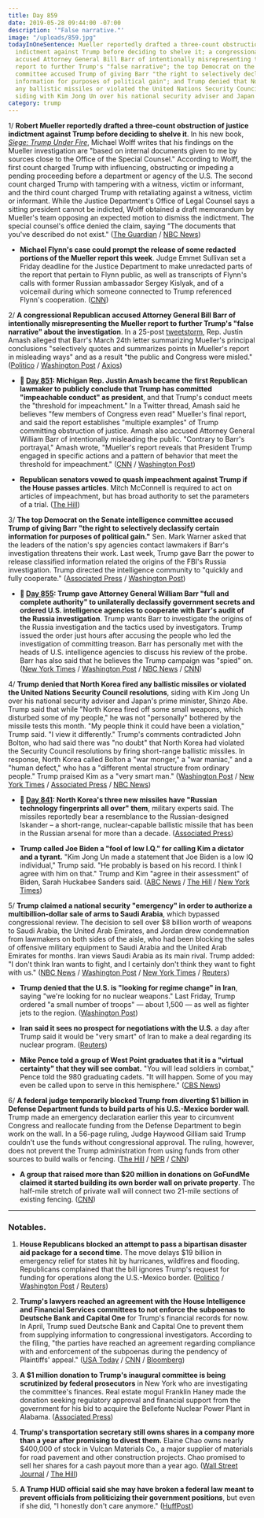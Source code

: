 ```yaml
---
title: Day 859
date: 2019-05-28 09:44:00 -07:00
description: '"False narrative."'
image: "/uploads/859.jpg"
todayInOneSentence: Mueller reportedly drafted a three-count obstruction of justice
  indictment against Trump before deciding to shelve it; a congressional Republican
  accused Attorney General Bill Barr of intentionally misrepresenting the Mueller
  report to further Trump's "false narrative"; the top Democrat on the Senate intelligence
  committee accused Trump of giving Barr "the right to selectively declassify certain
  information for purposes of political gain"; and Trump denied that North Korea fired
  any ballistic missiles or violated the United Nations Security Council resolutions,
  siding with Kim Jong Un over his national security adviser and Japan's prime minister.
category: trump
---
```


1/ **Robert Mueller reportedly drafted a three-count obstruction of justice indictment against Trump before deciding to shelve it**. In his new book, *[Siege: Trump Under Fire](https://amzn.to/2WaZLrJ)*, Michael Wolff writes that his findings on the Mueller investigation are "based on internal documents given to me by sources close to the Office of the Special Counsel." According to Wolff, the first count charged Trump with influencing, obstructing or impeding a pending proceeding before a department or agency of the U.S. The second count charged Trump with tampering with a witness, victim or informant, and the third count charged Trump with retaliating against a witness, victim or informant. While the Justice Department's Office of Legal Counsel says a sitting president cannot be indicted, Wolff obtained a draft memorandum by Mueller's team opposing an expected motion to dismiss the indictment. The special counsel's office denied the claim, saying "The documents that you've described do not exist." ([The Guardian](https://www.theguardian.com/us-news/2019/may/28/mueller-trump-obstruction-charge-michael-wolff-book-siege-under-fire-news) / [NBC News](https://www.nbcnews.com/politics/donald-trump/new-michael-wolff-book-says-mueller-drafted-trump-obstruction-indictment-n1010856))

* **Michael Flynn's case could prompt the release of some redacted portions of the Mueller report this week**. Judge Emmet Sullivan set a Friday deadline for the Justice Department to make unredacted parts of the report that pertain to Flynn public, as well as transcripts of Flynn's calls with former Russian ambassador Sergey Kislyak, and of a voicemail during which someone connected to Trump referenced Flynn's cooperation. ([CNN](https://www.cnn.com/2019/05/27/politics/michael-flynn-emmet-sullivan-mueller-report/index.html))

2/ **A congressional Republican accused Attorney General Bill Barr of intentionally misrepresenting the Mueller report to further Trump's "false narrative" about the investigation**. In a 25-post [tweetstorm](https://twitter.com/justinamash/status/1133410107461689345), Rep. Justin Amash alleged that Barr's March 24th letter summarizing Mueller's principal conclusions "selectively quotes and summarizes points in Mueller's report in misleading ways" and as a result "the public and Congress were misled." ([Politico](https://www.politico.com/story/2019/05/28/amash-william-barr-false-narrative-1345523) / [Washington Post](https://www.washingtonpost.com/powerpost/amash-accuses-barr-of-deliberately-misrepresenting-muellers-report-to-protect-trump/2019/05/28/70e4b3ee-8141-11e9-933d-7501070ee669_story.html) / [Axios](https://www.axios.com/justin-amash-bill-barr-mueller-report-impeachment-c627e3f3-4d58-4633-875c-d8efa37231b2.html))

* **📌 [Day 851](https://whatthefuckjusthappenedtoday.com/2019/05/20/day-851/#4-michigan-rep-justin-amash-became-t): Michigan Rep. Justin Amash became the first Republican lawmaker to publicly conclude that Trump has committed "impeachable conduct" as president**, and that Trump's conduct meets the "threshold for impeachment." In a Twitter thread, Amash said he believes "few members of Congress even read" Mueller's final report, and said the report establishes "multiple examples" of Trump committing obstruction of justice. Amash also accused Attorney General William Barr of intentionally misleading the public. "Contrary to Barr's portrayal," Amash wrote, "Mueller's report reveals that President Trump engaged in specific actions and a pattern of behavior that meet the threshold for impeachment." ([CNN](https://www.cnn.com/2019/05/18/politics/justin-amash-trump-impeachable-conduct/index.html) / [Washington Post](https://www.washingtonpost.com/politics/republican-rep-justin-amash-says-trump-should-be-impeached/2019/05/18/be3c3b3c-79a6-11e9-bd25-c989555e7766_story.html?noredirect=on))

* **Republican senators vowed to quash impeachment against Trump if the House passes articles**. Mitch McConnell is required to act on articles of impeachment, but has broad authority to set the parameters of a trial. ([The Hill](https://thehill.com/homenews/senate/445512-senate-gop-pledges-to-quickly-quash-any-trump-impeachment-charges))

3/ **The top Democrat on the Senate intelligence committee accused Trump of giving Barr "the right to selectively declassify certain information for purposes of political gain."** Sen. Mark Warner asked that the leaders of the nation's spy agencies contact lawmakers if Barr's investigation threatens their work. Last week, Trump gave Barr the power to release classified information related the origins of the FBI's Russia investigation. Trump directed the intelligence community to "quickly and fully cooperate." ([Associated Press](https://apnews.com/d6fbe3f4a870414bb4619927c54ca6fb) / [Washington Post](https://www.washingtonpost.com/politics/federal_government/key-senate-democrat-warns-of-barrs-expanded-powers/2019/05/28/3a319ab8-8189-11e9-b585-e36b16a531aa_story.html))

* **📌 [Day 855](https://whatthefuckjusthappenedtoday.com/2019/05/24/day-855/#1-trump-gave-attorney-general-willia): Trump gave Attorney General William Barr "full and complete authority" to unilaterally declassify government secrets and ordered U.S. intelligence agencies to cooperate with Barr's audit of the Russia investigation**. Trump wants Barr to investigate the origins of the Russia investigation and the tactics used by investigators. Trump issued the order just hours after accusing the people who led the investigation of committing treason. Barr has personally met with the heads of U.S. intelligence agencies to discuss his review of the probe. Barr has also said that he believes the Trump campaign was "spied" on. ([New York Times](https://www.nytimes.com/2019/05/23/us/politics/trump-barr-intelligence.html) / [Washington Post](https://www.washingtonpost.com/politics/trump-gives-barr-power-to-declassify-intelligence-related-to-russia-probe/2019/05/23/06950e90-7dbc-11e9-8ede-f4abf521ef17_story.html?utm_term=.fa781c8143bc) / [NBC News](https://www.nbcnews.com/politics/politics-news/trump-moves-escalate-investigation-intel-agencies-n1009581) / [CNN](https://www.cnn.com/2019/05/23/politics/trump-intel-agencies/index.html))

4/ **Trump denied that North Korea fired any ballistic missiles or violated the United Nations Security Council resolutions**, siding with Kim Jong Un over his national security adviser and Japan's prime minister, Shinzo Abe. Trump said that while "North Korea fired off some small weapons, which disturbed some of my people," he was not "personally" bothered by the missile tests this month. "My people think it could have been a violation," Trump said. "I view it differently." Trump's comments contradicted John Bolton, who had said there was "no doubt" that North Korea had violated the Security Council resolutions by firing short-range ballistic missiles. In response, North Korea called Bolton a "war monger," a "war maniac," and a "human defect," who has a "different mental structure from ordinary people." Trump praised Kim as a "very smart man." ([Washington Post](https://www.washingtonpost.com/politics/trump-denies-north-korea-launched-ballistic-missiles-contradicting-japan/2019/05/27/3b02431a-7e38-11e9-8bb7-0fc796cf2ec0_story.html) / [New York Times](https://www.nytimes.com/2019/05/28/us/politics/trump-john-bolton-north-korea-iran.html) / [Associated Press](https://apnews.com/755967a530af4896989f671cfcf2fd39) / [NBC News](https://www.nbcnews.com/politics/meet-the-press/trump-sides-authoritarian-again-n1010701))

* **📌 [Day 841](https://whatthefuckjusthappenedtoday.com/2019/05/10/day-841/): North Korea's three new missiles have "Russian technology fingerprints all over" them**, military experts said. The missiles reportedly bear a resemblance to the Russian-designed Iskander – a short-range, nuclear-capable ballistic missile that has been in the Russian arsenal for more than a decade. ([Associated Press](https://apnews.com/20afeea785634442b8300ba2fab0c002))

* **Trump called Joe Biden a "fool of low I.Q." for calling Kim a dictator and a tyrant.** "Kim Jong Un made a statement that Joe Biden is a low IQ individual," Trump said. "He probably is based on his record. I think I agree with him on that." Trump and Kim "agree in their assessment" of Biden, Sarah Huckabee Sanders said. ([ABC News](https://abcnews.go.com/Politics/trump-backs-kim-jong-attack-vp-biden-views/story?id=63299933) / [The Hill](https://thehill.com/policy/international/asia-pacific/445638-trump-personally-thinks-lots-of-good-things-will-come-from) / [New York Times](https://www.nytimes.com/2019/05/26/us/politics/sarah-sanders-meet-the-press.html))

5/ **Trump claimed a national security "emergency" in order to authorize a multibillion-dollar sale of arms to Saudi Arabia**, which bypassed congressional review. The decision to sell over $8 billion worth of weapons to Saudi Arabia, the United Arab Emirates, and Jordan drew condemnation from lawmakers on both sides of the aisle, who had been blocking the sales of offensive military equipment to Saudi Arabia and the United Arab Emirates for months. Iran views Saudi Arabia as its main rival. Trump added: "I don't think Iran wants to fight, and I certainly don't think they want to fight with us." ([NBC News](https://www.nbcnews.com/politics/national-security/trump-bypasses-congress-push-through-arms-sales-saudis-uae-n1010116) / [Washington Post](https://www.washingtonpost.com/world/national-security/trump-to-sidestep-congress-to-clear-arms-deals-benefitting-saudi-arabia-uae/2019/05/24/367f4990-7e4d-11e9-a5b3-34f3edf1351e_story.html) / [New York Times](https://www.nytimes.com/2019/05/23/us/politics/trump-saudi-arabia-arms-sales.html) / [Reuters](https://www.reuters.com/article/us-usa-saudi-arms/defying-congress-trump-sets-8-billion-plus-in-weapons-sales-to-saudi-arabia-uae-idUSKCN1SU25R))

* **Trump denied that the U.S. is "looking for regime change" in Iran**, saying "we're looking for no nuclear weapons." Last Friday, Trump ordered "a small number of troops" — about 1,500 — as well as fighter jets to the region. ([Washington Post](https://www.washingtonpost.com/world/national-security/trump-says-he-is-not-seeking-regime-change-in-iran/2019/05/27/94d3053a-808d-11e9-933d-7501070ee669_story.html))

* **Iran said it sees no prospect for negotiations with the U.S.** a day after Trump said it would be "very smart" of Iran to make a deal regarding its nuclear program. ([Reuters](https://www.reuters.com/article/us-usa-iran-nuclear-idUSKCN1SY0JJ))

* **Mike Pence told a group of West Point graduates that it is a "virtual certainty" that they will see combat.** "You will lead soldiers in combat," Pence told the 980 graduating cadets. "It will happen. Some of you may even be called upon to serve in this hemisphere." ([CBS News](https://www.cbsnews.com/news/mike-pence-west-point-graduation-vice-president-says-they-should-expect-to-see-combat-today-2019-05-25/))

6/ **A federal judge temporarily blocked Trump from diverting $1 billion in Defense Department funds to build parts of his U.S.-Mexico border wall**. Trump made an emergency declaration earlier this year to circumvent Congress and reallocate funding from the Defense Department to begin work on the wall. In a 56-page ruling, Judge Haywood Gilliam said Trump couldn't use the funds without congressional approval. The ruling, however, does not prevent the Trump administration from using funds from other sources to build walls or fencing. ([The Hill](https://thehill.com/homenews/administration/445528-federal-judge-partially-blocks-funding-for-trumps-border-wall-report) / [NPR](https://www.npr.org/2019/05/24/726884720/judge-blocks-trump-use-of-emergency-power-to-build-border-barrier-with-military-) / [CNN](https://www.cnn.com/2019/05/24/politics/federal-judge-trump-border-wall/))

* **A group that raised more than $20 million in donations on GoFundMe claimed it started building its own border wall on private property**. The half-mile stretch of private wall will connect two 21-mile sections of existing fencing. ([CNN](https://www.cnn.com/2019/05/27/politics/private-border-wall-gofundme/index.html))

---

### Notables.

1. **House Republicans blocked an attempt to pass a bipartisan disaster aid package for a second time**. The move delays $19 billion in emergency relief for states hit by hurricanes, wildfires and flooding. Republicans complained that the bill ignores Trump's request for funding for operations along the U.S.-Mexico border. ([Politico](https://www.politico.com/story/2019/05/28/another-gop-lawmaker-blocks-massive-disaster-aid-package-1345524) / [Washington Post](https://www.washingtonpost.com/business/2019/05/28/disaster-aid-stalls-again-house-after-second-republican-objects/) / [Reuters](https://www.reuters.com/article/us-usa-congress-disaster-idUSKCN1SY22M))

2. **Trump's lawyers reached an agreement with the House Intelligence and Financial Services committees to not enforce the subpoenas to Deutsche Bank and Capital One** for Trump's financial records for now. In April, Trump sued Deutsche Bank and Capital One to prevent them from supplying information to congressional investigators. According to the filing, "the parties have reached an agreement regarding compliance with and enforcement of the subpoenas during the pendency of Plaintiffs' appeal." ([USA Today](https://www.usatoday.com/story/news/politics/2019/05/25/trumps-financial-records-dont-need-turned-over-yet-to-congressional-investigators/1237423001/) / [CNN](https://www.cnn.com/2019/05/25/politics/trump-house-committee-agreement-stay-subpoena/) / [Bloomberg](https://www.bloomberg.com/news/articles/2019-05-24/trump-appeals-loss-in-deutsche-bank-capital-one-subpoena-fight))

3. **A $1 million donation to Trump's inaugural committee is being scrutinized by federal prosecutors** in New York who are investigating the committee's finances. Real estate mogul Franklin Haney made the donation seeking regulatory approval and financial support from the government for his bid to acquire the Bellefonte Nuclear Power Plant in Alabama. ([Associated Press](https://www.apnews.com/aa6150f1deef49f3b090d9b7926f8aa9))

4. **Trump's transportation secretary still owns shares in a company more than a year after promising to divest them.** Elaine Chao owns nearly $400,000 of stock in Vulcan Materials Co., a major supplier of materials for road pavement and other construction projects. Chao promised to sell her shares for a cash payout more than a year ago. ([Wall Street Journal](https://www.wsj.com/articles/transportation-secretary-still-owns-stock-she-pledged-to-divest-11559035921) / [The Hill](https://thehill.com/homenews/administration/445710-report-elaine-chao-still-owns-shares-in-stock-she-promised-to-divest))

5. **A Trump HUD official said she may have broken a federal law meant to prevent officials from politicizing their government positions**, but even if she did, "I honestly don't care anymore." ([HuffPost](https://www.huffpost.com/entry/lynne-patton-hud-hatch-act_n_5ceb7136e4b0512156f46dae))